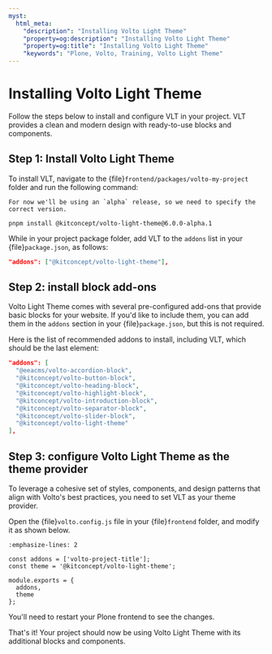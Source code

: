 ```yaml
---
myst:
  html_meta:
    "description": "Installing Volto Light Theme"
    "property=og:description": "Installing Volto Light Theme"
    "property=og:title": "Installing Volto Light Theme"
    "keywords": "Plone, Volto, Training, Volto Light Theme"
---
```



# Installing Volto Light Theme

Follow the steps below to install and configure VLT in your project. VLT provides a clean and modern design with ready-to-use blocks and components.

## Step 1: Install Volto Light Theme

To install VLT, navigate to the {file}`frontend/packages/volto-my-project` folder and run the following command:

```{note}
For now we'll be using an `alpha` release, so we need to specify the correct version.
```

```shell
pnpm install @kitconcept/volto-light-theme@6.0.0-alpha.1
```

While in your project package folder, add VLT to the `addons` list in your {file}`package.json`, as follows:

```json
"addons": ["@kitconcept/volto-light-theme"],
```

## Step 2: install block add-ons

Volto Light Theme comes with several pre-configured add-ons that provide basic blocks for your website. If you'd like to include them, you can add them in the `addons` section in your {file}`package.json`, but this is not required.

Here is the list of recommended addons to install, including VLT, which should be the last element:

```json
"addons": [
  "@eeacms/volto-accordion-block",
  "@kitconcept/volto-button-block",
  "@kitconcept/volto-heading-block",
  "@kitconcept/volto-highlight-block",
  "@kitconcept/volto-introduction-block",
  "@kitconcept/volto-separator-block",
  "@kitconcept/volto-slider-block",
  "@kitconcept/volto-light-theme"
],
```

## Step 3: configure Volto Light Theme as the theme provider

To leverage a cohesive set of styles, components, and design patterns that align with Volto's best practices, you need to set VLT as your theme provider.

Open the {file}`volto.config.js` file in your {file}`frontend` folder, and modify it as shown below.

```{code-block} js
:emphasize-lines: 2

const addons = ['volto-project-title'];
const theme = '@kitconcept/volto-light-theme';

module.exports = {
  addons,
  theme
};
```

You'll need to restart your Plone frontend to see the changes.

That's it! Your project should now be using Volto Light Theme with its additional blocks and components.
